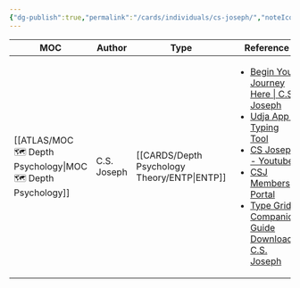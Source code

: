 ```yaml
---
{"dg-publish":true,"permalink":"/cards/individuals/cs-joseph/","noteIcon":"","created":"2023-01-29T18:56:34.797+01:00","updated":"2023-04-21T21:42:36.734+02:00"}
---
```


| MOC                                                             | Author      | Type                                            | Reference                                                                                                                                                                                                                                                                                                                                                                                                |
| --------------------------------------------------------------- | ----------- | ----------------------------------------------- | -------------------------------------------------------------------------------------------------------------------------------------------------------------------------------------------------------------------------------------------------------------------------------------------------------------------------------------------------------------------------------------------------------- |
| [[ATLAS/MOC 🗺️ Depth Psychology\|MOC 🗺️ Depth Psychology]] | C.S. Joseph | [[CARDS/Depth Psychology Theory/ENTP\|ENTP]] | <ul><li>[Begin Your Journey Here \\| C.S. Joseph](https://csjoseph.life/)</li><li>[Udja App - Typing Tool](https://www.udja.app/#/)</li><li>[CS Joseph - Youtube](https://www.youtube.com/@CSJoseph)</li><li>[CSJ Members Portal](https://offers.csjoseph.life/portal)</li><li>[Type Grid Companion Guide Download \\| C.S. Joseph](https://csjoseph.life/type-grid-companion-guide-download/)</li></ul> |




